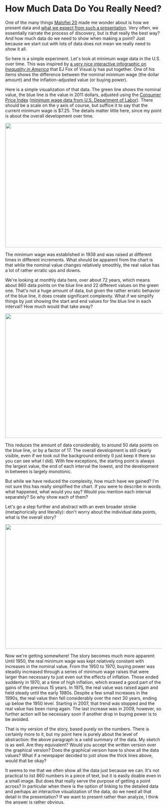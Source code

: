 # How Much Data Do You Really Need?

One of the many things <a title="Malofiej 20" href="/journalism/malofiej-20">Malofiej 20</a> made me wonder about is how we present data and <a title="What Does It Mean to Inform?" href="/journalism/what-does-it-mean-to-inform">what we expect from such a presentation</a>. Very often, we essentially narrate the process of discovery, but is that really the best way? And how much data do we need to show when making a point? Just because we start out with lots of data does not mean we really need to show it all.

So here is a simple experiment. Let's look at minimum wage data in the U.S. over time. This was inspired by <a href="http://visual.ly/vizbox/inequality-in-america/">a very nice interactive infographic on <em>Inequality in America</em></a> that EJ Fox of Visual.ly has put together. One of his items shows the difference between the nominal minimum wage (the dollar amount) and the inflation-adjusted value (or buying power).

Here is a simple visualization of that data. The green line shows the nominal value, the blue line is the value in 2011 dollars, adjusted using the <a href="http://www.bls.gov/CPI/">Consumer Price Index</a> (<a href="http://www.dol.gov/whd/minwage/chart.htm">minimum wage data from U.S. Department of Labor</a>). There should be a scale on the y axis of course, but suffice it to say that the current minimum wage is $7.25. The details matter little here, since my point is about the overall development over time.

<p align="center"><img class="aligncenter size-full wp-image-1909" title="Minimum Wage Original" src="https://media.eagereyes.org/wp-content/uploads/2012/05/minwage-original.png" alt="" width="600" height="400" /></p>

The minimum wage was established in 1938 and was raised at different times in different increments. What should be apparent from the chart is that while the nominal value changes relatively smoothly, the real value has a lot of rather erratic ups and downs.

We're looking at monthly data here, over about 72 years, which means about 860 data points on the blue line and 22 different values on the green one. That's not a huge amount of data, but given the rather erratic behavior of the blue line, it does create significant complexity. What if we simplify things by just showing the start and end values for the blue line in each interval? How much would that take away?

<p align="center"><img class="aligncenter size-full wp-image-1907" title="Minimum Wage Abstraction 1" src="https://media.eagereyes.org/wp-content/uploads/2012/05/minwage-abstracted1.png" alt="" width="600" height="400" /></p>

This reduces the amount of data considerably, to around 50 data points on the blue line, or by a factor of 17. The overall development is still clearly visible, even if we took out the background entirely (I just keep it there so you can see what I did). With few exceptions, the starting point is always the largest value, the end of each interval the lowest, and the development in between is largely monotonic.

But while we have reduced the complexity, how much have we gained? I'm not sure this has really simplified the chart. If you were to describe in words what happened, what would you say? Would you mention each interval separately? So why show each of them?

Let's go a step further and abstract with an even broader stroke (metaphorically and literally): don't worry about the individual data points, what is the overall story?

<p align="center"><img class="aligncenter size-full wp-image-1908" title="Minimum Wage Abstraction 2" src="https://media.eagereyes.org/wp-content/uploads/2012/05/minwage-abstracted2.png" alt="" width="600" height="400" /></p>

Now we're getting somewhere! The story becomes much more apparent: Until 1950, the real minimum wage was kept relatively constant with increases in the nominal value. From the 1950 to 1970, buying power was steadily increased through a series of minimum wage raises that were larger than necessary to just even out the effects of inflation. Those ended suddenly in 1970, at a time of high inflation, which erased a good part of the gains of the previous 15 years. In 1975, the real value was raised again and held steady until the early 1980s. Despite a few small increases in the 1990s, the real value then fell considerably over the next 30 years, ending up below the 1950 level. Starting in 2007, that trend was stopped and the real value has been rising again. The last increase was in 2009, however, so further action will be necessary soon if another drop in buying power is to be avoided.

That is my version of the story, based purely on the numbers. There is certainly more to it, but my point here is purely about the level of abstraction: the above paragraph is a valid summary of the data. My sketch is as well. Are they equivalent? Would you accept the written version over the graphical version? Does the graphical version have to show all the data values? What if a newspaper decided to just show the thick lines above, would that be okay?

It seems to me that we often show all the data just because we can. It's not practical to list 860 numbers in a piece of text, but it is easily doable even in a small image. But does that really serve the purpose of getting a point across? In particular when there is the option of linking to the detailed data and perhaps an interactive visualization of the data, do we need all that detail in the presentation? If we want to present rather than analyze, I think the answer is rather obvious.
